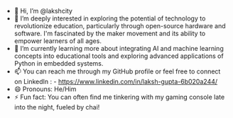 - 👋 Hi, I’m @lakshcity
- 👀 I’m deeply interested in exploring the potential of technology to revolutionize education, particularly through open-source hardware and software. I'm fascinated by the maker movement and its ability to empower learners of all ages.
- 🌱 I’m currently learning more about integrating AI and machine learning concepts into educational tools and exploring advanced applications of Python in embedded systems.
- 📫 You can reach me through my GitHub profile or feel free to connect on LinkedIn : - https://www.linkedin.com/in/laksh-gupta-6b020a244/
- 😄 Pronouns: He/Him
- ⚡ Fun fact: You can often find me tinkering with my gaming console late into the night, fueled by chai!

<!---
lakshcity/lakshcity is a ✨ special ✨ repository because its `README.md` (this file) appears on your GitHub profile.
You can click the Preview link to take a look at your changes.
--->
